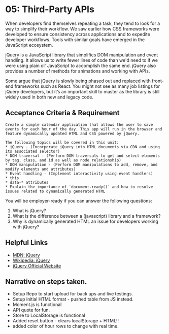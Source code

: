# 05: Third-Party APIs

When developers find themselves repeating a task, they tend to look for a way to simplify their workflow. We saw earlier how CSS frameworks were developed to ensure consistency across applications and to expedite developer workflows. Tools with similar goals have emerged in the JavaScript ecosystem.

jQuery is a JavaScript library that simplifies DOM manipulation and event handling. It allows us to write fewer lines of code than we'd need to if we were using plain ol' JavaScript to accomplish the same end. jQuery also provides a number of methods for animations and working with APIs.

Some argue that jQuery is slowly being phased out and replaced with front-end frameworks such as React. You might not see as many job listings for jQuery developers, but it’s an important skill to master as the library is still widely used in both new and legacy code.

## Acceptance Criteria & Requirement

```
Create a simple calendar application that allows the user to save events for each hour of the day. This app will run in the browser and feature dynamically updated HTML and CSS powered by jQuery.

The following topics will be covered in this unit:
* jQuery - (Incorporate jQuery into HTML documents via CDN and using its associated selector)
* DOM traversal - (Perform DOM traversals to get and select elements by tag, class, and id as well as node relationship)
* DOM manipulation - (Perform DOM manipulations to add, remove, and modify elements and attributes)
* Event handling - (Implement interactivity using event handlers)
* this
* data-* attributes
* Explain the importance of `document.ready()` and how to resolve issues related to dynamically generated HTML
```

You will be employer-ready if you can answer the following questions:

1. What is jQuery?
2. What is the difference between a (javascript) library and a framework?
3. Why is dynamically generated HTML an issue for developers working with jQuery?

## Helpful Links

- [MDN: jQuery](https://developer.mozilla.org/en-US/docs/Glossary/jQuery)
- [Wikipedia: jQuery](https://en.wikipedia.org/wiki/JQuery)
- [jQuery Official Website](https://jquery.com/)

## Narrative on steps taken.

- Setup Repo to start upload for back ups and live testings.
- Setup initial HTML format - pushed table from JS instead.
- Moment.js is functional
- API quote for fun.
- Store to LocalStorage is functional
- Added reset button - clears localStorage + HTML!!
- added color of hour rows to change with real time.

